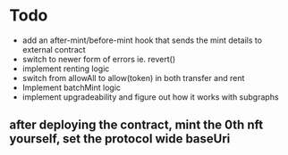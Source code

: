 # Todo

- add an after-mint/before-mint hook that sends the mint details to external contract
- switch to newer form of errors ie. revert()
- implement renting logic
- switch from allowAll to allow(token) in both transfer and rent
- Implement batchMint logic
- implement upgradeability and figure out how it works with subgraphs

## after deploying the contract, mint the 0th nft yourself, set the protocol wide baseUri
